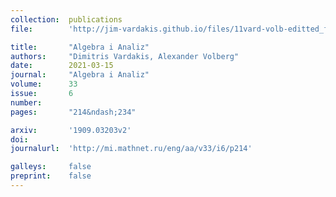 ```yaml
---
collection:  publications
file:        'http://jim-vardakis.github.io/files/11vard-volb-editted_for_arXiv.pdf'

title:       "Algebra i Analiz"
authors:     "Dimitris Vardakis, Alexander Volberg"
date:        2021-03-15
journal:     "Algebra i Analiz"
volume:      33
issue:       6
number:      
pages:       "214&ndash;234"

arxiv:       '1909.03203v2'
doi:         
journalurl:  'http://mi.mathnet.ru/eng/aa/v33/i6/p214'

galleys:     false
preprint:    false
---
```

